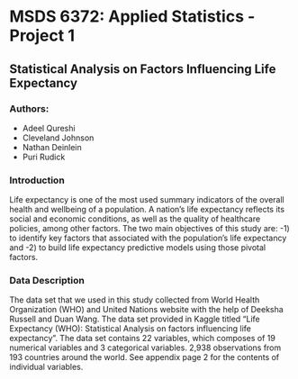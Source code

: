 # MSDS 6372: Applied Statistics - Project 1

## Statistical Analysis on Factors Influencing Life Expectancy

### Authors:
- Adeel Qureshi
- Cleveland Johnson
- Nathan Deinlein
- Puri Rudick



### Introduction
Life expectancy is one of the most used summary indicators of the overall health and wellbeing of a population.  A nation’s life expectancy reflects its social and economic conditions, as well as the quality of healthcare policies, among other factors.  The two main objectives of this study are:
-1) to identify key factors that associated with the population’s life expectancy and
-2) to build life expectancy predictive models using those pivotal factors.

### Data Description
The data set that we used in this study collected from World Health Organization (WHO) and United Nations website with the help of Deeksha Russell and Duan Wang.  The data set provided in Kaggle  titled “Life Expectancy (WHO): Statistical Analysis on factors influencing life expectancy”.  The data set contains 22 variables, which composes of 19 numerical variables and 3 categorical variables.  2,938 observations from 193 countries around the world.  See appendix page 2 for the contents of individual variables.

